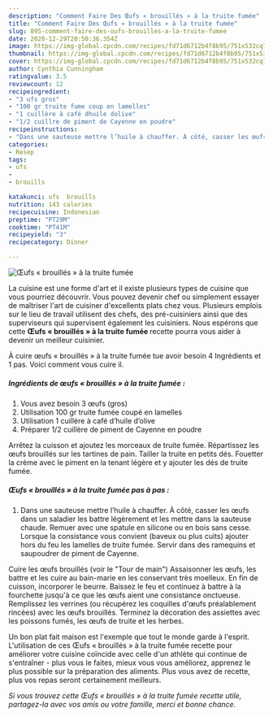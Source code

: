 ```yaml
---
description: "Comment Faire Des Œufs « brouillés » à la truite fumée"
title: "Comment Faire Des Œufs « brouillés » à la truite fumée"
slug: 895-comment-faire-des-oufs-brouilles-a-la-truite-fumee
date: 2020-12-29T20:50:36.354Z
image: https://img-global.cpcdn.com/recipes/fd71d6712b4f8b95/751x532cq70/oeufs-brouilles-a-la-truite-fumee-photo-principale-de-la-recette.jpg
thumbnail: https://img-global.cpcdn.com/recipes/fd71d6712b4f8b95/751x532cq70/oeufs-brouilles-a-la-truite-fumee-photo-principale-de-la-recette.jpg
cover: https://img-global.cpcdn.com/recipes/fd71d6712b4f8b95/751x532cq70/oeufs-brouilles-a-la-truite-fumee-photo-principale-de-la-recette.jpg
author: Cynthia Cunningham
ratingvalue: 3.5
reviewcount: 12
recipeingredient:
- "3 ufs gros"
- "100 gr truite fume coup en lamelles"
- "1 cuillère à café dhuile dolive"
- "1/2 cuillre de piment de Cayenne en poudre"
recipeinstructions:
- "Dans une sauteuse mettre l’huile à chauffer. À côté, casser les œufs dans un saladier les battre légèrement et les mettre dans la sauteuse chaude. Remuer avec une spatule en silicone ou en bois sans cesse. Lorsque la consistance vous convient (baveux ou plus cuits) ajouter hors du feu les lamelles de truite fumée. Servir dans des ramequins et saupoudrer de piment de Cayenne."
categories:
- Resep
tags:
- ufs
- 
- brouills

katakunci: ufs  brouills 
nutrition: 143 calories
recipecuisine: Indonesian
preptime: "PT29M"
cooktime: "PT41M"
recipeyield: "3"
recipecategory: Dinner

---
```



![Œufs « brouillés » à la truite fumée](https://img-global.cpcdn.com/recipes/fd71d6712b4f8b95/751x532cq70/oeufs-brouilles-a-la-truite-fumee-photo-principale-de-la-recette.jpg)

La cuisine est une forme d'art et il existe plusieurs types de cuisine que vous pourriez découvrir. Vous pouvez devenir chef ou simplement essayer de maîtriser l'art de cuisiner d'excellents plats chez vous. Plusieurs emplois sur le lieu de travail utilisent des chefs, des pré-cuisiniers ainsi que des superviseurs qui supervisent également les cuisiniers. Nous espérons que cette <strong> Œufs « brouillés » à la truite fumée </strong> recette pourra vous aider à devenir un meilleur cuisinier.

<!--inarticleads1-->

À cuire œufs « brouillés » à la truite fumée tue avoir besoin 4 Ingrédients et 1 pas. Voici comment vous cuire il.

##### Ingrédients de œufs « brouillés » à la truite fumée :

1. Vous avez besoin 3 œufs (gros)
1. Utilisation 100 gr truite fumée coupé en lamelles
1. Utilisation 1 cuillère à café d’huile d’olive
1. Préparer 1/2 cuillère de piment de Cayenne en poudre


Arrêtez la cuisson et ajoutez les morceaux de truite fumée. Répartissez les œufs brouillés sur les tartines de pain. Tailler la truite en petits dés. Fouetter la crème avec le piment en la tenant légère et y ajouter les dés de truite fumée. 

<!--inarticleads2-->

##### Œufs « brouillés » à la truite fumée pas à pas :

1. Dans une sauteuse mettre l’huile à chauffer. À côté, casser les œufs dans un saladier les battre légèrement et les mettre dans la sauteuse chaude. Remuer avec une spatule en silicone ou en bois sans cesse. Lorsque la consistance vous convient (baveux ou plus cuits) ajouter hors du feu les lamelles de truite fumée. Servir dans des ramequins et saupoudrer de piment de Cayenne.


Cuire les œufs brouillés (voir le &#34;Tour de main&#34;) Assaisonner les œufs, les battre et les cuire au bain-marie en les conservant très moelleux. En fin de cuisson, incorporer le beurre. Baissez le feu et continuez à battre à la fourchette jusqu&#39;à ce que les œufs aient une consistance onctueuse. Remplissez les verrines (ou récupérez les coquilles d&#39;œufs préalablement rincées) avec les œufs brouillés. Terminez la décoration des assiettes avec les poissons fumés, les œufs de truite et les herbes. 

<!--inarticleads1-->

<p>
Un bon plat fait maison est l'exemple que tout le monde garde à l'esprit. L'utilisation de ces Œufs « brouillés » à la truite fumée recette pour améliorer votre cuisine coïncide avec celle d'un athlète qui continue de s'entraîner - plus vous le faites, mieux vous vous améliorez, apprenez le plus possible sur la préparation des aliments. Plus vous avez de recette, plus vos repas seront certainement meilleurs.
</p>

<p>
<i>Si vous trouvez cette Œufs « brouillés » à la truite fumée recette utile, partagez-la avec vos amis ou votre famille, merci et bonne chance.</i>
</p>
